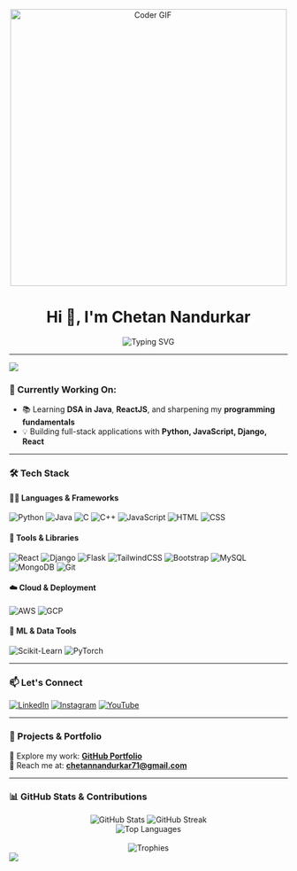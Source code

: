 <div align="center">
  <img src="https://media.giphy.com/media/qgQUggAC3Pfv687qPC/giphy.gif" alt="Coder GIF" width="500"/>
</div>

<h1 align="center">Hi 👋, I'm Chetan Nandurkar</h1>

<p align="center">
  <img src="https://readme-typing-svg.demolab.com?font=Fira+Code&duration=3000&pause=1000&center=true&width=435&lines=Full+Stack+Developer;Machine+Learning+Enthusiast;Data+Analytics+Explorer" alt="Typing SVG" />
</p>

---

<!-- Animated gradient divider -->
<img src="https://capsule-render.vercel.app/api?type=waving&color=gradient&height=80&section=header"/>

### 🚧 Currently Working On:
- 📚 Learning **DSA in Java**, **ReactJS**, and sharpening my **programming fundamentals**
- 💡 Building full-stack applications with **Python, JavaScript, Django, React**

---

### 🛠️ Tech Stack

#### 👨‍💻 Languages & Frameworks
![Python](https://img.shields.io/badge/-Python-3776AB?logo=python&logoColor=white&style=flat-square)
![Java](https://img.shields.io/badge/-Java-007396?logo=java&logoColor=white&style=flat-square)
![C](https://img.shields.io/badge/-C-00599C?logo=c&logoColor=white&style=flat-square)
![C++](https://img.shields.io/badge/-C++-00599C?logo=c%2B%2B&logoColor=white&style=flat-square)
![JavaScript](https://img.shields.io/badge/-JavaScript-F7DF1E?logo=javascript&logoColor=black&style=flat-square)
![HTML](https://img.shields.io/badge/-HTML5-E34F26?logo=html5&logoColor=white&style=flat-square)
![CSS](https://img.shields.io/badge/-CSS3-1572B6?logo=css3&logoColor=white&style=flat-square)

#### 🧰 Tools & Libraries
![React](https://img.shields.io/badge/-React-61DAFB?logo=react&logoColor=black&style=flat-square)
![Django](https://img.shields.io/badge/-Django-092E20?logo=django&logoColor=white&style=flat-square)
![Flask](https://img.shields.io/badge/-Flask-000000?logo=flask&logoColor=white&style=flat-square)
![TailwindCSS](https://img.shields.io/badge/-TailwindCSS-38B2AC?logo=tailwind-css&logoColor=white&style=flat-square)
![Bootstrap](https://img.shields.io/badge/-Bootstrap-563D7C?logo=bootstrap&logoColor=white&style=flat-square)
![MySQL](https://img.shields.io/badge/-MySQL-4479A1?logo=mysql&logoColor=white&style=flat-square)
![MongoDB](https://img.shields.io/badge/-MongoDB-47A248?logo=mongodb&logoColor=white&style=flat-square)
![Git](https://img.shields.io/badge/-Git-F05032?logo=git&logoColor=white&style=flat-square)

#### ☁️ Cloud & Deployment
![AWS](https://img.shields.io/badge/-AWS-232F3E?logo=amazon-aws&logoColor=white&style=flat-square)
![GCP](https://img.shields.io/badge/-GCP-4285F4?logo=google-cloud&logoColor=white&style=flat-square)

#### 🔬 ML & Data Tools
![Scikit-Learn](https://img.shields.io/badge/-Scikit--Learn-F7931E?logo=scikit-learn&logoColor=white&style=flat-square)
![PyTorch](https://img.shields.io/badge/-PyTorch-EE4C2C?logo=pytorch&logoColor=white&style=flat-square)

---

### 📫 Let's Connect

[![LinkedIn](https://img.shields.io/badge/-LinkedIn-0077B5?logo=linkedin&logoColor=white&style=flat-square)](https://www.linkedin.com/in/chetan-nandurkar-b7b562305/)
[![Instagram](https://img.shields.io/badge/-Instagram-E4405F?logo=instagram&logoColor=white&style=flat-square)](https://instagram.com/chettan_nandurkar29)
[![YouTube](https://img.shields.io/badge/-YouTube-FF0000?logo=youtube&logoColor=white&style=flat-square)](https://www.youtube.com/c/chetannandurkar)

---

### 🔗 Projects & Portfolio
📌 Explore my work: [**GitHub Portfolio**](https://github.com/chettannandurkar29)  
📧 Reach me at: **chetannandurkar71@gmail.com**

---

### 📊 GitHub Stats & Contributions

<div align="center">
  <img src="https://github-readme-stats.vercel.app/api?username=chettannandurkar29&show_icons=true&theme=radical" alt="GitHub Stats" />
  <img src="https://github-readme-streak-stats.demolab.com?user=chettannandurkar29&theme=radical" alt="GitHub Streak" />
  <br/>
  <img src="https://github-readme-stats.vercel.app/api/top-langs/?username=chettannandurkar29&layout=compact&theme=radical" alt="Top Languages" />
  <br/><br/>
  <img src="https://github-profile-trophy.vercel.app/?username=chettannandurkar29&theme=radical" alt="Trophies"/>
</div>

<!-- Optional gradient wave at bottom -->
<img src="https://capsule-render.vercel.app/api?type=waving&color=gradient&height=80&section=footer"/>
